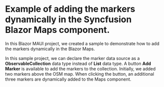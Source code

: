 # Example of adding the markers dynamically in the Syncfusion Blazor Maps component.
In this Blazor MAUI project, we created a sample to demonstrate how to add the markers dynamically in the Blazor Maps.

In this sample project, we can declare the marker data source as a **ObservableCollection** data type instead of **List** data type. A button **Add Marker** is available to add the markers to the collection. Initially, we added two markers above the OSM map. When clicking the button, an additional three markers are dynamically added to the Maps component.